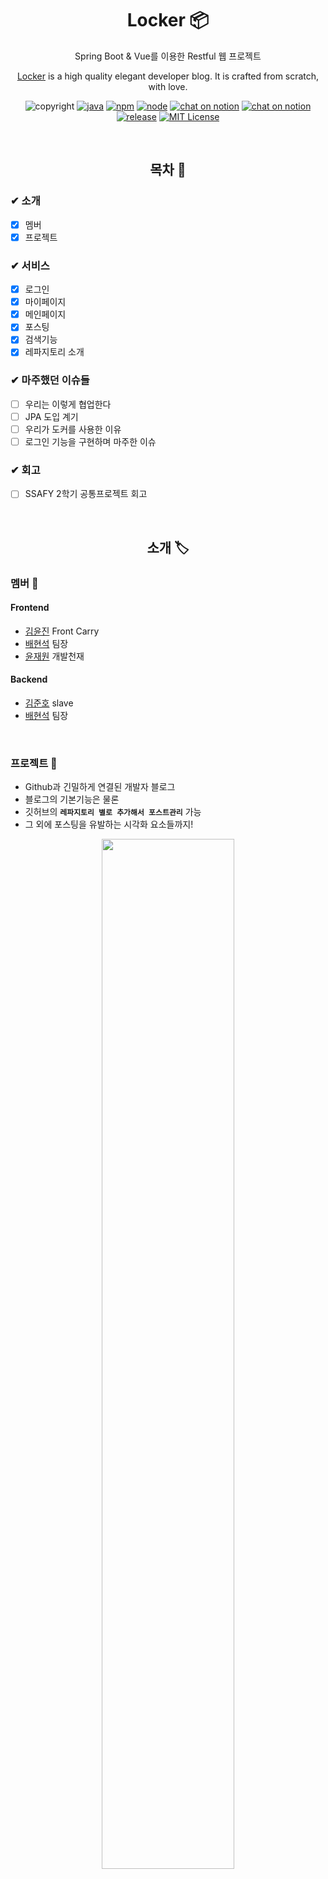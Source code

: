<h1 align="center"> Locker 📦 </h1>

<p align="center">Spring Boot & Vue를 이용한 Restful 웹 프로젝트</p>
<p align="center"><a href="http://i3a606.p.ssafy.io/">Locker</a> is a high quality elegant developer blog. It is crafted from scratch, with love.</p>

<p align="center"><a href=""></a><img src="https://img.shields.io/badge/copyright-ssafy-blueviolet" alt="copyright"/></a> <a href=""><img src="https://img.shields.io/badge/java-8-green" alt="java"/></a> <a href=""><img src="https://img.shields.io/badge/npm%20package-6.14.4-brightgreen" alt="npm"/></a> <a href=""><img src="https://img.shields.io/badge/node-13.6-brightgreen" alt="node"/></a> <a href="https://meeting.ssafy.com/s03p21a06/channels/locker"><img src="https://img.shields.io/badge/chat-on%20mattermost-yellowgreen" alt="chat on notion"/></a> <a href="https://www.notion.so/LOCKER-23e10fa8c4cb42d29c3f6719823be559"><img src="https://img.shields.io/badge/chat-on%20notion-red" alt="chat on notion"/></a> <a href=""><img src="https://img.shields.io/badge/release-v1.0.1-blue" alt="release"/></a> <a href=""><img src="https://img.shields.io/badge/License-MIT%20-orange" alt="MIT License"/></a></p>

<br>

<h2 align="center"> 목차 📜 </h2>

### ✔︎ 소개
  - [X] 멤버
  - [X] 프로젝트
### ✔︎ 서비스
  - [X] 로그인
  - [X] 마이페이지
  - [X] 메인페이지
  - [X] 포스팅
  - [X] 검색기능  
  - [X] 레파지토리 소개
### ✔︎ 마주했던 이슈들
  - [ ] 우리는 이렇게 협업한다
  - [ ] JPA 도입 계기
  - [ ] 우리가 도커를 사용한 이유
  - [ ] 로그인 기능을 구현하며 마주한 이슈
### ✔︎ 회고
  - [ ] SSAFY 2학기 공통프로젝트 회고

<br>

<h2 align="center"> 소개 🏷 </h2>

### 멤버 👋

#### Frontend

- [김윤진](https://github.com/YNNJN) Front Carry
- [배현석](https://github.com/beaverbae2) 팀장
- [윤재원](https://github.com/jane399) 개발천재

#### Backend

- [김준호](https://github.com/junhok82) slave
- [배현석](https://github.com/beaverbae2) 팀장

<br>

### 프로젝트 📌
- Github과 긴밀하게 연결된 개발자 블로그
- 블로그의 기본기능은 물론
- 깃허브의 **`레파지토리 별로 추가해서 포스트관리`** 가능
- 그 외에 포스팅을 유발하는 시각화 요소들까지!

<p align="center"> <img src="./img/Getting_Started.gif" width="65%"/> </p>

<br>

<h2 align="center"> 서비스 🔑 </h2>

### 로그인 📌

> 소셜로그인을 통해 쉽게 로그인할 수 있습니다.

<p align="center"> <img src="./img/소셜로그인.gif" width="65%"/> </p>

<br>

### 마이페이지 📌

<br>

### 메인페이지 📌

#### 핫 레포지토리

> LOCKER에 등록된 레포지토리 중 좋아요 수가 가장 많은 TOP3 레포지토리를 보여줍니다

<p align="center"> <img src="./img/hot_repo.gif" width="65%"/> </p>


#### 인기 포스트 보기

> 좋아요가 많은 순으로 포스트를 보여줍니다

<p align="center"> <img src="./img/post_list.gif" width="65%"/> </p>


#### 공지사항

> 공지사항을 볼 수 있습니다

<p align="center"> <img src="./img/information.gif" width="60%"/> </p>

<br>

### 포스팅 📌

#### 글 작성

> 포스팅하는 글과 관련된 태그를 달 수 있습니다.
> 커스텀된 마크다운을 이용하여 글을 작성할 수 있습니다.

<p align="center"> <img src="./img/포스트_작성.gif" width="65%"/> </p>


#### 글 작성 이후

> 해당 글의 썸네일을 설정할 수 있습니다.
> 내 깃허브 레파지토리와 연동할 수 있습니다. 

<p align="center"> <img src="./img/섬네일_레포연동.gif" width="65%"/> </p>


#### 글 읽기

> 커스텀한 마크다운을 이용하여 글 내용을 확인 가능합니다.
> 글을 읽어내려가면, 왼쪽 타임라인 부분에 어느 부분을 읽고 있는지 표시됩니다.

<p align="center"> <img src="./img/포스트_읽기.gif" width="65%"/> </p>

> 맘에 드는 글에 좋아요를 누를 수 있습니다.
> 댓글을 달 수 있고, 다른 사람 댓글에 대댓글을 달 수 있습니다.

<p align="center"> <img src="./img/댓글_좋아요.gif" width="65%"/> </p>

<br>

### 검색기능 📌
#### 일반 검색

> 제목이나 내용에서 검색어가 포함된 포스팅들을 보여줍니다

<p align="center"> <img src="./img/search.gif" width="65%"/> </p>


#### 태그 검색

> 검색어 앞에 #을 붙이면 태그 검색이 됩니다
> 검색한 태그를 포함하는 포스트들을 보여줍니다

<p align="center"> <img src="./img/tag_search1.gif" width="65%"/> </p>

#### 태그 클릭 검색

> 포스트에 등록된 태그를 클릭하면 태그 검색이 됩니다

<p align="center"> <img src="./img/tag_search2.gif" width="65%"/> </p>

<br>

### 레파지토리 소개 📌

<br>

<h2 align="center"> 마주했던 이슈들 ❗️ </h2>

- [우리는 이렇게 협업한다]()
- [JPA 도입 계기]()
- [우리가 도커를 사용한 이유]()
- [로그인 기능을 구현하며 마주한 이슈]()

<br>

<h2 align="center"> 회고 ❓ </h2>

- [SSAFY 2학기 공통프로젝트 회고]()